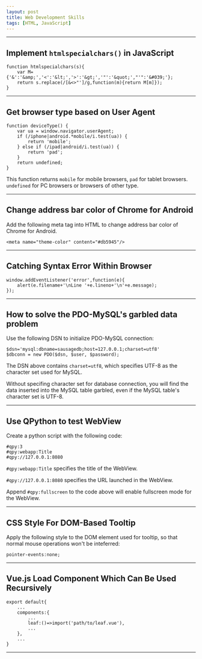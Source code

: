 ```yaml
---
layout: post
title: Web Development Skills
tags: [HTML, JavaScript]
---
```


---

Implement `htmlspecialchars()` in JavaScript
--------------------------------------------

	function htmlspecialchars(s){
		var M={'&':'&amp;','<':'&lt;','>':'&gt;','"':'&quot;',"'":'&#039;'};
		return s.replace(/[&<>"']/g,function(m){return M[m]});
	}

---

Get browser type based on User Agent
------------------------------------

	function deviceType() {
		var ua = window.navigator.userAgent;
		if (/iphone|android.*mobile/i.test(ua)) {
			return 'mobile';
		} else if (/ipad|android/i.test(ua)) {
			return 'pad';
		}
		return undefined;
	}

This function returns `mobile` for mobile browsers, `pad` for tablet browsers. `undefined` for PC browsers or browsers of other type.

---

Change address bar color of Chrome for Android
----------------------------------------------

Add the following meta tag into HTML to change address bar color of Chrome for Android.

	<meta name="theme-color" content="#db5945"/>

---

Catching Syntax Error Within Browser
------------------------------------

	window.addEventListener('error',function(e){
	    alert(e.filename+'\nLine '+e.lineno+'\n'+e.message);
	});

---

How to solve the PDO-MySQL's garbled data problem
-------------------------------------------------

Use the following DSN to initialize PDO-MySQL connection:

	$dsn='mysql:dbname=sausagedb;host=127.0.0.1;charset=utf8'
	$dbconn = new PDO($dsn, $user, $password);

The DSN above contains `charset=utf8`, which specifies UTF-8 as the character set used for MySQL.

Without specifing character set for database connection, you will find the data inserted into the MySQL table garbled, even if the MySQL table's character set is UTF-8.

---

Use QPython to test WebView
---------------------------

Create a python script with the following code:

	#qpy:3
	#qpy:webapp:Title
	#qpy://127.0.0.1:8080

`#qpy:webapp:Title` specifies the title of the WebView.

`#qpy://127.0.0.1:8080` specifies the URL launched in the WebView.

Append `#qpy:fullscreen` to the code above will enable fullscreen mode for the WebView.

---

CSS Style For DOM-Based Tooltip
-------------------------------

Apply the following style to the DOM element used for tooltip, so that normal mouse operations won't be inteferred:

	pointer-events:none;

---

Vue.js Load Component Which Can Be Used Recursively
---------------------------------------------------

	export default{
		...
		components:{
			...
			leaf:()=>import('path/to/leaf.vue'),
			...
		},
		...
	}

---

